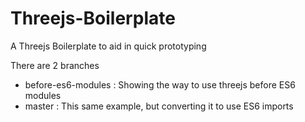 # Threejs-Boilerplate

A Threejs Boilerplate to aid in quick prototyping

There are 2 branches

- before-es6-modules : Showing the way to use threejs before ES6 modules
- master : This same example, but converting it to use ES6 imports
